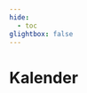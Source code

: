```yaml
---
hide:
  - toc
glightbox: false
---
```

<!-- <script src='https://cdn.jsdelivr.net/npm/fullcalendar/index.global.min.js'></script>
<script src='https://cdn.jsdelivr.net/npm/fullcalendar/locales-all.min.js'></script> -->
<script src="../javascripts/ical.js"></script>
<script src="../javascripts/index.global.min.js"></script>
<style>
body {
--fc-small-font-size: .85em;
--fc-page-bg-color: var(--tabs-color);
--fc-neutral-bg-color: rgba(208, 208, 208, 0.3);
--fc-neutral-text-color: var(--high-contrast-font);
--fc-border-color: #ddd;
--fc-button-text-color: white;
--fc-button-bg-color: var(--header-bg-color);
--fc-button-border-color: var(--high-contrast-font);
--fc-button-hover-bg-color: var(--tabs-color);
--fc-button-hover-border-color: var(--high-contrast-bg);
--fc-button-active-bg-color: rgba(var(--header-bg-color-for-alpha), 0.8);
--fc-button-active-border-color: var(--high-contrast-font);
--fc-event-bg-color: var(--tabs-color);
--fc-event-border-color: var(--high-contrast-font);
--fc-event-text-color: var(--high-contrast-font);
--fc-event-selected-overlay-color: rgba(0, 0, 0, 0.25);
--fc-more-link-bg-color: #d0d0d0;
--fc-more-link-text-color: inherit;
--fc-event-resizer-thickness: 8px;
--fc-event-resizer-dot-total-width: 8px;
--fc-event-resizer-dot-border-width: 1px;
--fc-non-business-color: rgba(215, 215, 215, 0.3);
--fc-bg-event-color: rgb(143, 223, 130);
--fc-bg-event-opacity: 0.3;
--fc-highlight-color: rgba(188, 232, 241, 0.3);
--fc-today-bg-color: rgba(255, 220, 40, 0.15);
--fc-now-indicator-color: red;
}
.fc {
    padding: 1px;
}
.fc-event-main {
overflow-wrap: normal;
white-space: normal;
word-break: normal;
overflow: hidden; 
}
.fc-event {
    border-style: none;
    padding: 2px;
}
</style>

# Kalender


<div id='calendar' style="border: none;"></div>
<script src="../javascripts/ics_calendar.js"></script>

